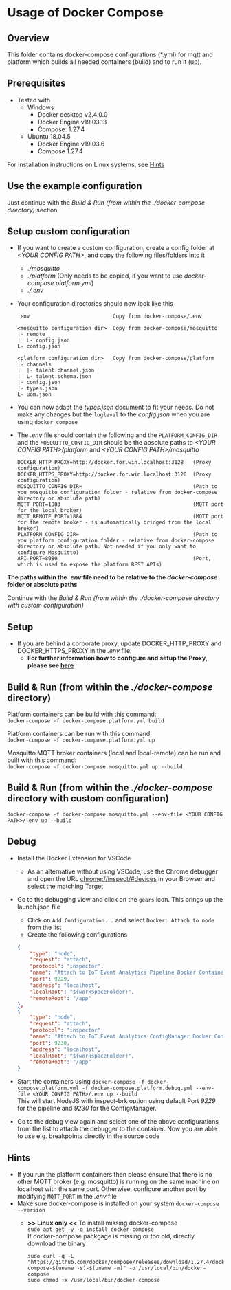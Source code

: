 <!---
  Copyright (c) 2021 Bosch.IO GmbH

  This Source Code Form is subject to the terms of the Mozilla Public
  License, v. 2.0. If a copy of the MPL was not distributed with this
  file, You can obtain one at https://mozilla.org/MPL/2.0/.

  SPDX-License-Identifier: MPL-2.0
-->

# Usage of Docker Compose

## Overview

This folder contains docker-compose configurations (*.yml) for mqtt and platform which builds all needed containers (build) and to run it (up).

## Prerequisites

- Tested with
  - Windows
    - Docker desktop v2.4.0.0
    - Docker Engine v19.03.13
    - Compose: 1.27.4
  - Ubuntu 18.04.5
    - Docker Engine v19.03.6
    - Compose 1.27.4

For installation instructions on Linux systems, see [Hints](#Hints)

## Use the example configuration

Just continue with the _Build & Run (from within the ./docker-compose directory)_ section

## Setup custom configuration

- If you want to create a custom configuration, create a config folder at _\<YOUR CONFIG PATH\>_, and copy the following files/folders into it
  - _./mosquitto_
  - _./platform_ (Only needs to be copied, if you want to use _docker-compose.platform.yml_)
  - _./.env_
- Your configuration directories should now look like this

  ```code
  .env                           Copy from docker-compose/.env

  <mosquitto configuration dir>  Copy from docker-compose/mosquitto
  |- remote
  |  L- config.json
  L- config.json

  <platform configuration dir>   Copy from docker-compose/platform
  |- channels
  |  |- talent.channel.json
  |  L- talent.schema.json
  |- config.json
  |- types.json
  L- uom.json
  ```

- You can now adapt the _types.json_ document to fit your needs. Do not make any changes but the `loglevel` to the _config.json_ when you are using `docker_compose`
- The _.env_ file should contain the following and the `PLATFORM_CONFIG_DIR` and the `MOSQUITTO_CONFIG_DIR` should be the absolute paths to _\<YOUR CONFIG PATH\>/platform_ and _\<YOUR CONFIG PATH\>/mosquitto_

  ```code
  DOCKER_HTTP_PROXY=http://docker.for.win.localhost:3128   (Proxy configuration)
  DOCKER_HTTPS_PROXY=http://docker.for.win.localhost:3128  (Proxy configuration)
  MOSQUITTO_CONFIG_DIR=                                    (Path to you mosquitto configuration folder - relative from docker-compose directory or absolute path)
  MQTT_PORT=1883                                           (MQTT port for the local broker)
  MQTT_REMOTE_PORT=1884                                    (MQTT port for the remote broker - is automatically bridged from the local broker)
  PLATFORM_CONFIG_DIR=                                     (Path to you platform configuration folder - relative from docker-compose directory or absolute path. Not needed if you only want to configure Mosquitto)
  API_PORT=8080                                            (Port, which is used to expose the platform REST APIs)
  ```

__The paths within the _.env_ file need to be relative to the _docker-compose_ folder or absolute paths__

Continue with the _Build & Run (from within the ./docker-compose directory with custom configuration)_

## Setup

- If you are behind a corporate proxy, update DOCKER_HTTP_PROXY and DOCKER_HTTPS_PROXY in the _.env_ file.
  - __For further information how to configure and setup the Proxy, please see [here](../docker/README.md)__

## Build & Run (from within the _./docker-compose_ directory)

Platform containers can be build with this command: \
```docker-compose -f docker-compose.platform.yml build```

Platform containers can be run with this command: \
```docker-compose -f docker-compose.platform.yml up```

Mosquitto MQTT broker containers (local and local-remote) can be run and built with this command: \
```docker-compose -f docker-compose.mosquitto.yml up --build```

## Build & Run (from within the _./docker-compose_ directory with custom configuration)

```docker-compose -f docker-compose.mosquitto.yml --env-file <YOUR CONFIG PATH>/.env up --build```

## Debug

- Install the Docker Extension for VSCode
  - As an alternative without using VSCode, use the Chrome debugger and open the URL [chrome://inspect/#devices](chrome://inspect/#devices) in your Browser and select the matching Target
- Go to the debugging view and click on the `gears` icon. This brings up the launch.json file
  - Click on `Add Configuration...` and select `Docker: Attach to node` from the list
  - Create the following configurations<br>

  ```json
  {
      "type": "node",
      "request": "attach",
      "protocol": "inspector",
      "name": "Attach to IoT Event Analytics Pipeline Docker Container",
      "port": 9229,
      "address": "localhost",
      "localRoot": "${workspaceFolder}",
      "remoteRoot": "/app"
  },
  {
      "type": "node",
      "request": "attach",
      "protocol": "inspector",
      "name": "Attach to IoT Event Analytics ConfigManager Docker Container",
      "port": 9230,
      "address": "localhost",
      "localRoot": "${workspaceFolder}",
      "remoteRoot": "/app"
  }
  ```

- Start the containers using `docker-compose -f docker-compose.platform.yml -f docker-compose.platform.debug.yml --env-file <YOUR CONFIG PATH>/.env up --build`<br>
  This will start NodeJS with inspect-brk option using default Port _9229_ for the pipeline and _9230_ for the ConfigManager.
- Go to the debug view again and select one of the above configurations from the list to attach the debugger to the container. Now you are able to use e.g. breakpoints directly in the source code

## Hints

- If you run the platform containers then please ensure that there is no other MQTT broker (e.g. mosquitto) is running on the same machine on localhost with the same port. Otherwise, configure another port by modifying `MQTT_PORT` in the _.env_ file
- Make sure docker-compose is installed on your system `docker-compose --version`
  - __>> Linux only <<__ To install missing docker-compose<br>
    `sudo apt-get -y -q install docker-compose`<br>
    If docker-compose packgage is missing or too old, directly download the binary<br>

    ```text
    sudo curl -q -L "https://github.com/docker/compose/releases/download/1.27.4/docker-compose-$(uname -s)-$(uname -m)" -o /usr/local/bin/docker-compose
    sudo chmod +x /usr/local/bin/docker-compose

